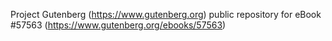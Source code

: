 Project Gutenberg (https://www.gutenberg.org) public repository for
eBook #57563 (https://www.gutenberg.org/ebooks/57563)
